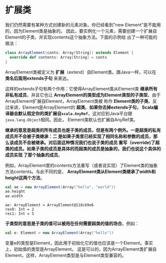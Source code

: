 扩展类
===================================================================================
我们仍然需要有某种方式创建新的元素对象。你已经看到"new Element"是不能用的，因为Element类是抽象的。
因此，要实例化一个元素，需要创建一个扩展自Element的子类，并实现contents这个抽象方法。下面的示例给
出了一种可能的做法：
```scala
class ArrayElement(conts: Array[String]) extends Element {
  override def contents: Array[String] = conts
}
```
ArrayElement类被定义为 **扩展**（extend）自Element类。跟Java一样，可以在 **类名后面用extends子句**
来表达。

这样的extends子句有两个作用：它使得ArrayElement类从Element类 **继承所有非私有成员**，并且它也让
**ArrayElement的类型成为Element类型的子类型**。由于ArrayElement扩展自Element，ArrayElement类被
称作 **Element类的子类**。反过来讲，Element是ArrayElement的 **超类**。**如果你去掉extends子句，
Scala编译器会默认假定你的类扩展自`scala.AnyRef`**，这对应到Java平台跟`java.lang.Object`相同。因此，
Element类默认也扩展自AnyRef类。

**继承的意思是超类的所有成员也是子类的成员，但是有两个例外。一是超类的私有成员并不会被子类继承：二
是如果子类里已经实现了相同名称和参数的成员，那么该成员不会被继承。对后面这种情况我们也说子类的成员
重写（override)了超类的成员。如果子类的成员是具体的而超类的成员是抽象的，我们也说这个具体的成员实现
了那个抽象的成员**。

例如，ArrayElement里的contents方法重写（或者说实现）了Element类的抽象方法contents。与此不同的是，
**ArrayElement类从Element类继承了width和height这两个方法**。
```scala
val ae = new ArrayElement(Array("hello", "world"))
ae.height
ae.width
```
```
ae: ArrayElement = ArrayElement@118cb9e6
res0: Int = 2
res1: Int = 5
```
**子类型的意思是子类的值可以被用在任何需要超类的值的场合**。例如：
```scala
val e: Element = new ArrayElement(Array("hello"))
```
变量e的类型是Element，因此用于初始化它的值也应该是一个Element。事实上，初始值的类型是ArrayElement。
这是可以的，因为ArrayElement类扩展自Element，这样，ArrayElement类型是与Element类型兼容的。

